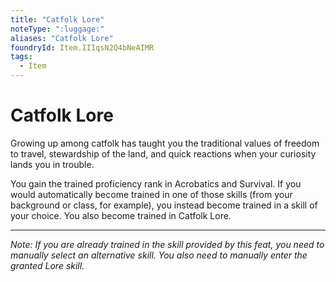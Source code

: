 ```yaml
---
title: "Catfolk Lore"
noteType: ":luggage:"
aliases: "Catfolk Lore"
foundryId: Item.IIIqsN2Q4bNeAIMR
tags:
  - Item
---
```


# Catfolk Lore

Growing up among catfolk has taught you the traditional values of freedom to travel, stewardship of the land, and quick reactions when your curiosity lands you in trouble.

You gain the trained proficiency rank in Acrobatics and Survival. If you would automatically become trained in one of those skills (from your background or class, for example), you instead become trained in a skill of your choice. You also become trained in Catfolk Lore.

* * *

_Note: If you are already trained in the skill provided by this feat, you need to manually select an alternative skill. You also need to manually enter the granted Lore skill._
